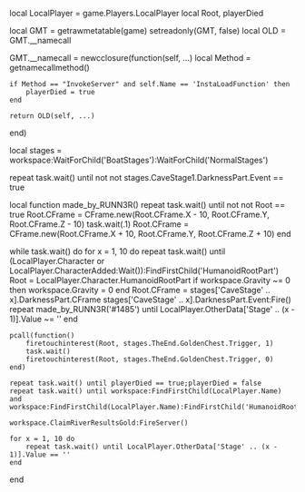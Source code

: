 local LocalPlayer = game.Players.LocalPlayer
local Root, playerDied

local GMT = getrawmetatable(game)
setreadonly(GMT, false)
local OLD = GMT.__namecall

GMT.__namecall = newcclosure(function(self, ...)
    local Method = getnamecallmethod()

    if Method == "InvokeServer" and self.Name == 'InstaLoadFunction' then
        playerDied = true
    end

    return OLD(self, ...)
end)

local stages = workspace:WaitForChild('BoatStages'):WaitForChild('NormalStages')

repeat task.wait() until not not stages.CaveStage1.DarknessPart.Event == true

local function made_by_RUNN3R()
    repeat task.wait() until not not Root == true
    Root.CFrame = CFrame.new(Root.CFrame.X - 10, Root.CFrame.Y, Root.CFrame.Z - 10)
    task.wait(.1)
    Root.CFrame = CFrame.new(Root.CFrame.X + 10, Root.CFrame.Y, Root.CFrame.Z + 10)
end

while task.wait() do
    for x = 1, 10 do
        repeat task.wait() until (LocalPlayer.Character or LocalPlayer.CharacterAdded:Wait()):FindFirstChild('HumanoidRootPart')
        Root = LocalPlayer.Character.HumanoidRootPart
        if workspace.Gravity ~= 0 then
            workspace.Gravity = 0
        end
        Root.CFrame = stages['CaveStage' .. x].DarknessPart.CFrame
        stages['CaveStage' .. x].DarknessPart.Event:Fire()
        repeat made_by_RUNN3R('#1485') until LocalPlayer.OtherData['Stage' .. (x - 1)].Value ~= ''
    end

    pcall(function()
        firetouchinterest(Root, stages.TheEnd.GoldenChest.Trigger, 1)
        task.wait()
        firetouchinterest(Root, stages.TheEnd.GoldenChest.Trigger, 0)
    end)

    repeat task.wait() until playerDied == true;playerDied = false
    repeat task.wait() until workspace:FindFirstChild(LocalPlayer.Name) and workspace:FindFirstChild(LocalPlayer.Name):FindFirstChild('HumanoidRootPart')

    workspace.ClaimRiverResultsGold:FireServer()

    for x = 1, 10 do
        repeat task.wait() until LocalPlayer.OtherData['Stage' .. (x - 1)].Value == ''
    end
end
